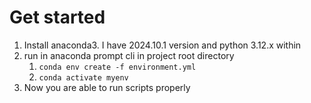 # Get started
1. Install anaconda3. I have 2024.10.1 version and python 3.12.x within
2. run in anaconda prompt cli in project root directory 
   1. `conda env create -f environment.yml`
   2. `conda activate myenv`
3. Now you are able to run scripts properly